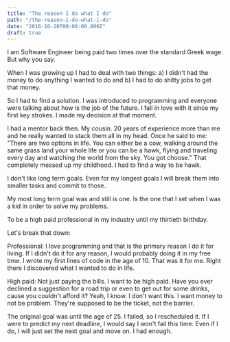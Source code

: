 ```yaml
---
title: "The reason I do what I do"
path: "/the-reason-i-do-what-i-do"
date: "2016-10-20T00:00:00.000Z"
draft: true
---
```


I am Software Engineer being paid two times over the standard Greek wage. But why you say.

When I was growing up I had to deal with two things: a) I didn't had the money to do anything I wanted to do and b) I had to do shitty jobs to get that money.

So I had to find a solution. I was introduced to programming and everyone were talking about how is the job of the future. I fall in love with it since my first key strokes. I made my decision at that moment.

I had a mentor back then. My cousin. 20 years of experience more than me and he really wanted to stack them all in my head. Once he said to me: "There are two options in life. You can either be a cow, walking around the same grass land your whole life or you can be a hawk, flying and traveling every day and watching the world from the sky. You got choose." That completely messed up my childhood. I had to find a way to be hawk.

I don't like long term goals. Even for my longest goals I will break them into smaller tasks and commit to those.

My most long term goal was and still is one. Is the one that I set when I was a kid in order to solve my problems.

To be a high paid professional in my industry until my thirtieth birthday.

Let's break that down:

Professional: I love programming and that is the primary reason I do it for living. If I didn't do it for any reason, I would probably doing it in my free time. I wrote my first lines of code in the age of 10. That was it for me. Right there I discovered what I wanted to do in life.

High paid: Not just paying the bills. I want to be high paid. Have you ever declined a suggestion for a road trip or even to get out for some drinks, cause you couldn't afford it? Yeah, I know. I don't want this. I want money to not be problem. They're supposed to be the ticket, not the barrier.

The original goal was until the age of 25. I failed, so I rescheduled it. If I were to predict my next deadline, I would say I won't fail this time. Even if I do, I will just set the next goal and move on. I had enough.
